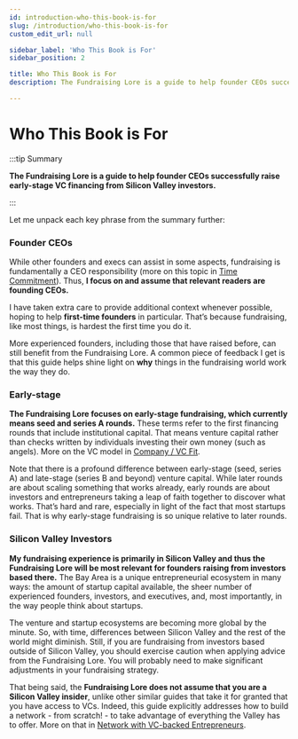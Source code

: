 ```yaml
---
id: introduction-who-this-book-is-for
slug: /introduction/who-this-book-is-for
custom_edit_url: null

sidebar_label: 'Who This Book is For'
sidebar_position: 2

title: Who This Book is For
description: The Fundraising Lore is a guide to help founder CEOs successfully raise early-stage VC financing from Silicon Valley investors.

---
```


# Who This Book is For

:::tip Summary

**The Fundraising Lore is a guide to help founder CEOs successfully raise early-stage VC financing from Silicon Valley investors.**

:::

Let me unpack each key phrase from the summary further:

### Founder CEOs

While other founders and execs can assist in some aspects, fundraising is fundamentally a CEO responsibility (more on this topic in [Time Commitment](/deciding-to-fundraise/tactical-considerations/time-commitment)). Thus, **I focus on and assume that relevant readers are founding CEOs.**

I have taken extra care to provide additional context whenever possible, hoping to help **first-time founders** in particular. That’s because fundraising, like most things, is hardest the first time you do it. 

More experienced founders, including those that have raised before, can still benefit from the Fundraising Lore. A common piece of feedback I get is that this guide helps shine light on **why** things in the fundraising world work the way they do.

### Early-stage

**The Fundraising Lore focuses on early-stage fundraising, which currently means seed and series A rounds.** These terms refer to the first financing rounds that include institutional capital. That means venture capital rather than checks written by individuals investing their own money (such as angels). More on the VC model in [Company / VC Fit](/deciding-to-fundraise/company-vc-fit).

Note that there is a profound difference between early-stage (seed, series A) and late-stage (series B and beyond) venture capital. While later rounds are about scaling something that works already, early rounds are about investors and entrepreneurs taking a leap of faith together to discover what works. That’s hard and rare, especially in light of the fact that most startups fail. That is why early-stage fundraising is so unique relative to later rounds.

### Silicon Valley Investors

**My fundraising experience is primarily in Silicon Valley and thus the Fundraising Lore will be most relevant for founders raising from investors based there.** The Bay Area is a unique entrepreneurial ecosystem in many ways: the amount of startup capital available, the sheer number of experienced founders, investors, and executives, and, most importantly, in the way people think about startups. 

The venture and startup ecosystems are becoming more global by the minute. So, with time, differences between Silicon Valley and the rest of the world might diminish. Still, if you are fundraising from investors based outside of Silicon Valley, you should exercise caution when applying advice from the Fundraising Lore. You will probably need to make significant adjustments in your fundraising strategy. 

That being said, the **Fundraising Lore does not assume that you are a Silicon Valley insider**, unlike other similar guides that take it for granted that you have access to VCs. Indeed, this guide explicitly addresses how to build a network - from scratch! - to take advantage of everything the Valley has to offer. More on that in [Network with VC-backed Entrepreneurs](/phase-i-preparation/network-with-vc-backed-entrepreneurs).